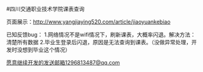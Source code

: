 #四川交通职业技术学院课表查询

页面展示：http://www.yangjiaying520.com/article/jiaoyuankebiao

已知反馈bug：
    1.网络情况不是wifi情况下，刷新课表，大概率闪退。解决方法：清楚所有数据
    2.毕业生登录后闪退，原因是无法查询到课表。（没做异常处理，开发时没想到毕业这个情况）


愿意继续开发的发送邮箱1296813487@qq.com
